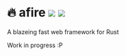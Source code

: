 # 🔥 afire <a href="https://github.com/Basicprogrammer10/afire/actions"><img src="https://img.shields.io/github/workflow/status/Basicprogrammer10/afire/CI?label=Tests"></a> <a href="https://www.codefactor.io/repository/github/basicprogrammer10/watertemp"><a href="#"><img src="https://img.shields.io/tokei/lines/github/Basicprogrammer10/afire?label=Total%20Lines"></a>
A blazeing fast web framework for Rust

Work in progress :P

